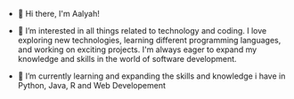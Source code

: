 - 👋 Hi there, I'm Aalyah! 

- 👀 I’m interested in all things related to technology and coding.
I love exploring new technologies, learning different programming languages, and working on exciting projects. 
I'm always eager to expand my knowledge and skills in the world of software development.

- 🌱 I’m currently learning and expanding the skills and knowledge i have in Python, Java, R and Web Developement













<!---
johnsonaalyah/johnsonaalyah is a ✨ special ✨ repository because its `README.md` (this file) appears on your GitHub profile.
You can click the Preview link to take a look at your changes.
--->
